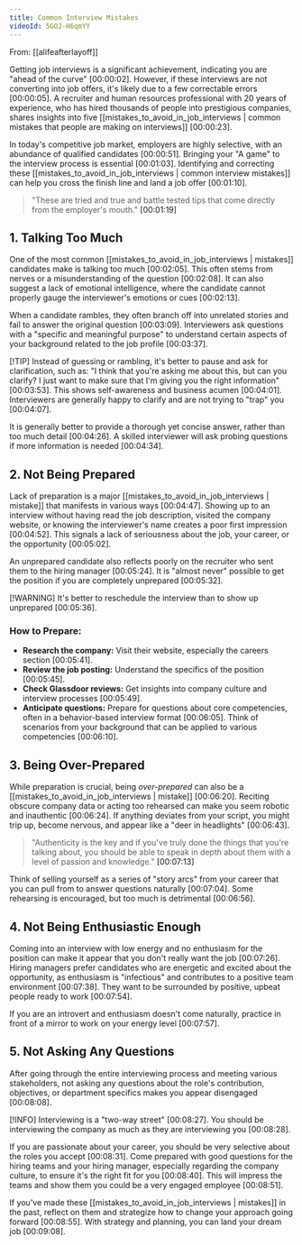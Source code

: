 ```yaml
---
title: Common Interview Mistakes
videoId: 5GOJ-H6qmYY
---
```


From: [[alifeafterlayoff]] <br/> 

Getting job interviews is a significant achievement, indicating you are "ahead of the curve" <a class="yt-timestamp" data-t="00:00:02">[00:00:02]</a>. However, if these interviews are not converting into job offers, it's likely due to a few correctable errors <a class="yt-timestamp" data-t="00:00:05">[00:00:05]</a>. A recruiter and human resources professional with 20 years of experience, who has hired thousands of people into prestigious companies, shares insights into five [[mistakes_to_avoid_in_job_interviews | common mistakes that people are making on interviews]] <a class="yt-timestamp" data-t="00:00:23">[00:00:23]</a>.

In today's competitive job market, employers are highly selective, with an abundance of qualified candidates <a class="yt-timestamp" data-t="00:00:51">[00:00:51]</a>. Bringing your "A game" to the interview process is essential <a class="yt-timestamp" data-t="00:01:03">[00:01:03]</a>. Identifying and correcting these [[mistakes_to_avoid_in_job_interviews | common interview mistakes]] can help you cross the finish line and land a job offer <a class="yt-timestamp" data-t="00:01:10">[00:01:10]</a>.

> "These are tried and true and battle tested tips that come directly from the employer's mouth." <a class="yt-timestamp" data-t="00:01:19">[00:01:19]</a>

## 1. Talking Too Much

One of the most common [[mistakes_to_avoid_in_job_interviews | mistakes]] candidates make is talking too much <a class="yt-timestamp" data-t="00:02:05">[00:02:05]</a>. This often stems from nerves or a misunderstanding of the question <a class="yt-timestamp" data-t="00:02:08">[00:02:08]</a>. It can also suggest a lack of emotional intelligence, where the candidate cannot properly gauge the interviewer's emotions or cues <a class="yt-timestamp" data-t="00:02:13">[00:02:13]</a>.

When a candidate rambles, they often branch off into unrelated stories and fail to answer the original question <a class="yt-timestamp" data-t="00:03:09">[00:03:09]</a>. Interviewers ask questions with a "specific and meaningful purpose" to understand certain aspects of your background related to the job profile <a class="yt-timestamp" data-t="00:03:37">[00:03:37]</a>.

[!TIP]
Instead of guessing or rambling, it's better to pause and ask for clarification, such as: "I think that you're asking me about this, but can you clarify? I just want to make sure that I'm giving you the right information" <a class="yt-timestamp" data-t="00:03:53">[00:03:53]</a>.
This shows self-awareness and business acumen <a class="yt-timestamp" data-t="00:04:01">[00:04:01]</a>. Interviewers are generally happy to clarify and are not trying to "trap" you <a class="yt-timestamp" data-t="00:04:07">[00:04:07]</a>.

It is generally better to provide a thorough yet concise answer, rather than too much detail <a class="yt-timestamp" data-t="00:04:26">[00:04:26]</a>. A skilled interviewer will ask probing questions if more information is needed <a class="yt-timestamp" data-t="00:04:34">[00:04:34]</a>.

## 2. Not Being Prepared

Lack of preparation is a major [[mistakes_to_avoid_in_job_interviews | mistake]] that manifests in various ways <a class="yt-timestamp" data-t="00:04:47">[00:04:47]</a>. Showing up to an interview without having read the job description, visited the company website, or knowing the interviewer's name creates a poor first impression <a class="yt-timestamp" data-t="00:04:52">[00:04:52]</a>. This signals a lack of seriousness about the job, your career, or the opportunity <a class="yt-timestamp" data-t="00:05:02">[00:05:02]</a>.

An unprepared candidate also reflects poorly on the recruiter who sent them to the hiring manager <a class="yt-timestamp" data-t="00:05:24">[00:05:24]</a>. It is "almost never" possible to get the position if you are completely unprepared <a class="yt-timestamp" data-t="00:05:32">[00:05:32]</a>.

[!WARNING]
It's better to reschedule the interview than to show up unprepared <a class="yt-timestamp" data-t="00:05:36">[00:05:36]</a>.

### How to Prepare:
*   **Research the company:** Visit their website, especially the careers section <a class="yt-timestamp" data-t="00:05:41">[00:05:41]</a>.
*   **Review the job posting:** Understand the specifics of the position <a class="yt-timestamp" data-t="00:05:45">[00:05:45]</a>.
*   **Check Glassdoor reviews:** Get insights into company culture and interview processes <a class="yt-timestamp" data-t="00:05:49">[00:05:49]</a>.
*   **Anticipate questions:** Prepare for questions about core competencies, often in a behavior-based interview format <a class="yt-timestamp" data-t="00:06:05">[00:06:05]</a>. Think of scenarios from your background that can be applied to various competencies <a class="yt-timestamp" data-t="00:06:10">[00:06:10]</a>.

## 3. Being Over-Prepared

While preparation is crucial, being *over-prepared* can also be a [[mistakes_to_avoid_in_job_interviews | mistake]] <a class="yt-timestamp" data-t="00:06:20">[00:06:20]</a>. Reciting obscure company data or acting too rehearsed can make you seem robotic and inauthentic <a class="yt-timestamp" data-t="00:06:24">[00:06:24]</a>. If anything deviates from your script, you might trip up, become nervous, and appear like a "deer in headlights" <a class="yt-timestamp" data-t="00:06:43">[00:06:43]</a>.

> "Authenticity is the key and if you've truly done the things that you're talking about, you should be able to speak in depth about them with a level of passion and knowledge." <a class="yt-timestamp" data-t="00:07:13">[00:07:13]</a>

Think of selling yourself as a series of "story arcs" from your career that you can pull from to answer questions naturally <a class="yt-timestamp" data-t="00:07:04">[00:07:04]</a>. Some rehearsing is encouraged, but too much is detrimental <a class="yt-timestamp" data-t="00:06:56">[00:06:56]</a>.

## 4. Not Being Enthusiastic Enough

Coming into an interview with low energy and no enthusiasm for the position can make it appear that you don't really want the job <a class="yt-timestamp" data-t="00:07:26">[00:07:26]</a>. Hiring managers prefer candidates who are energetic and excited about the opportunity, as enthusiasm is "infectious" and contributes to a positive team environment <a class="yt-timestamp" data-t="00:07:38">[00:07:38]</a>. They want to be surrounded by positive, upbeat people ready to work <a class="yt-timestamp" data-t="00:07:54">[00:07:54]</a>.

If you are an introvert and enthusiasm doesn't come naturally, practice in front of a mirror to work on your energy level <a class="yt-timestamp" data-t="00:07:57">[00:07:57]</a>.

## 5. Not Asking Any Questions

After going through the entire interviewing process and meeting various stakeholders, not asking any questions about the role's contribution, objectives, or department specifics makes you appear disengaged <a class="yt-timestamp" data-t="00:08:08">[00:08:08]</a>.

[!INFO]
Interviewing is a "two-way street" <a class="yt-timestamp" data-t="00:08:27">[00:08:27]</a>. You should be interviewing the company as much as they are interviewing you <a class="yt-timestamp" data-t="00:08:28">[00:08:28]</a>.

If you are passionate about your career, you should be very selective about the roles you accept <a class="yt-timestamp" data-t="00:08:31">[00:08:31]</a>. Come prepared with good questions for the hiring teams and your hiring manager, especially regarding the company culture, to ensure it's the right fit for you <a class="yt-timestamp" data-t="00:08:40">[00:08:40]</a>. This will impress the teams and show them you could be a very engaged employee <a class="yt-timestamp" data-t="00:08:51">[00:08:51]</a>.

If you've made these [[mistakes_to_avoid_in_job_interviews | mistakes]] in the past, reflect on them and strategize how to change your approach going forward <a class="yt-timestamp" data-t="00:08:55">[00:08:55]</a>. With strategy and planning, you can land your dream job <a class="yt-timestamp" data-t="00:09:08">[00:09:08]</a>.
